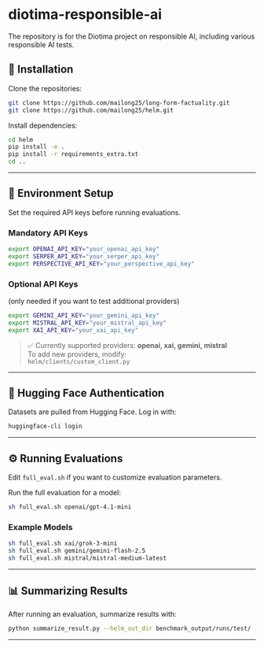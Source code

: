 # diotima-responsible-ai
The repository is for the Diotima project on responsible AI, including various responsible AI tests.


## 🚀 Installation
Clone the repositories:

```bash
git clone https://github.com/mailong25/long-form-factuality.git
git clone https://github.com/mailong25/helm.git
```

Install dependencies:

```bash
cd helm
pip install -e .
pip install -r requirements_extra.txt
cd ..
```

---

## 🔑 Environment Setup

Set the required API keys before running evaluations.

### Mandatory API Keys
```bash
export OPENAI_API_KEY="your_openai_api_key"
export SERPER_API_KEY="your_serper_api_key"
export PERSPECTIVE_API_KEY="your_perspective_api_key"
```

### Optional API Keys
(only needed if you want to test additional providers)
```bash
export GEMINI_API_KEY="your_gemini_api_key"
export MISTRAL_API_KEY="your_mistral_api_key"
export XAI_API_KEY="your_xai_api_key"
```

> ✅ Currently supported providers: **openai, xai, gemini, mistral**  
> To add new providers, modify:  
> `helm/clients/custom_client.py`

---

## 🤝 Hugging Face Authentication

Datasets are pulled from Hugging Face. Log in with:

```bash
huggingface-cli login
```

---

## ⚙️ Running Evaluations

Edit `full_eval.sh` if you want to customize evaluation parameters.

Run the full evaluation for a model:

```bash
sh full_eval.sh openai/gpt-4.1-mini
```

### Example Models
```bash
sh full_eval.sh xai/grok-3-mini
sh full_eval.sh gemini/gemini-flash-2.5
sh full_eval.sh mistral/mistral-medium-latest
```

---

## 📊 Summarizing Results

After running an evaluation, summarize results with:

```bash
python summarize_result.py --helm_out_dir benchmark_output/runs/test/ --halu_out_dir long-form-factuality/results/ --output_file results.txt
```

---
